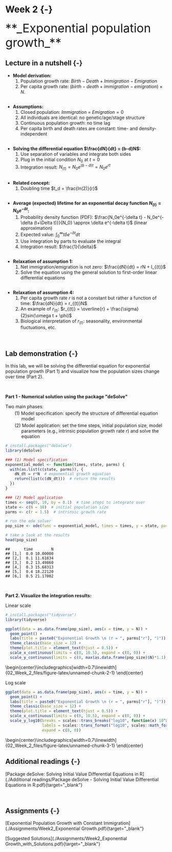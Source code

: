 

# Week 2 {-} 
<div style = "font-size: 28pt"> **_Exponential population growth_**</div>

## Lecture in a nutshell {-}

* **Model derivation:** 
    1. Population growth rate: $Birth - Death + Immigration - Emigration$
    2. Per capita growth rate: $(birth - death + immigration - emigration)\times N$.

<div style="height:1px ;"><br></div>

* **Assumptions:**
    1. Closed population: $Immigration$ = $Emigration = 0$
    2. All individuals are identical: no genetic/age/stage structure
    3. Continuous population growth: no time lag
    4. Per capita birth and death rates are constant: time- and density-independent

<div style="height:1px ;"><br></div>

* **Solving the differential equation $\frac{dN}{dt} = (b-d)N$:**
    1. Use separation of variables and integrate both sides
    2. Plug in the initial condition $N_0$ at $t = 0$
    3. Integration result: $N_{(t)} = N_0e^{(b-d)t} = N_0e^{rt}$

<div style="height:1px ;"><br></div>

* **Related concept:**
    1. Doubling time $t_d = \frac{ln(2)}{r}$

<div style="height:1px ;"><br></div>

* **Average (expected) lifetime for an exponential decay function $N_{(t)} = N_0e^{-\delta t}$:**
    1. Probability density function (PDF): $\frac{N_0e^{-\delta t} - N_0e^{-\delta (t+\Delta t)}}{N_0} \approx \delta e^{-\delta t}$ (linear approximation)
    2. Expected value: $\int_{0}^{\infty}t\delta e^{-\delta t}dt$
    3. Use integration by parts to evaluate the integral
    4. Integration result: $\frac{1}{\delta}$

<div style="height:1px ;"><br></div>

* **Relaxation of assumption 1:**
    1. Net immigration/emigration is not zero: $\frac{dN}{dt} = rN + I_{(t)}$
    2. Solve the equation using the general solution to first-order linear differential equations

<div style="height:1px ;"><br></div>

* **Relaxation of assumption 4:**
    1. Per capita growth rate $r$ is not a constant but rather a function of time: $\frac{dN}{dt} = r_{(t)}N$
    2. An example of $r_{(t)}$: $r_{(t)} = \overline{r} + \frac{\sigma}{2}sin(\omega t + \phi)$
    3. Biological interpretation of $r_{(t)}$: seasonality, environmental fluctuations, etc.

<br>

## Lab demonstration {-}

In this lab, we will be solving the differential equation for exponential population growth (Part 1) and visualize how the population sizes change over time (Part 2). 

<br>

**Part 1 - Numerical solution using the package "deSolve"**

Two main phases:

<span id = "aaa" style="display: block; margin-top: -10px; margin-left: 50px">Model specification: specify the structure of differential equation model</span>

<span id = "bbb" style="display: block; margin-top: -10px; margin-left: 50px">Model application: set the time steps, initial population size, model parameters (e.g., intrinsic population growth rate *r*) and solve the equation</span>

<style>

p span#aaa:before { 
  content: "(1) "; 
  display: inline-block;
  margin-left: -1.5em;
  margin-right: 0.3em;
}

p span#bbb:before { 
  content: "(2) "; 
  display: inline-block;
  margin-left: -1.5em;
  margin-right: 0.3em;
}

d-article table.lightable-paper {
  margin-bottom: 0px; 
}

</style>


```r
# install.packages("deSolve")
library(deSolve)

### (1) Model specification
exponential_model <- function(times, state, parms) {
  with(as.list(c(state, parms)), {
    dN_dt = r*N  # exponential growth equation
    return(list(c(dN_dt)))  # return the results  
  })
}

### (2) Model application
times <- seq(0, 10, by = 0.1)  # time steps to integrate over
state <- c(N = 10)  # initial population size
parms <- c(r = 1.5)  # intrinsic growth rate

# run the ode solver
pop_size <- ode(func = exponential_model, times = times, y = state, parms = parms)

# take a look at the results
head(pop_size)
```

```
##      time        N
## [1,]  0.0 10.00000
## [2,]  0.1 11.61834
## [3,]  0.2 13.49860
## [4,]  0.3 15.68313
## [5,]  0.4 18.22120
## [6,]  0.5 21.17002
```

<br>

**Part 2. Visualize the integration results:**

Linear scale

```r
# install.packages("tidyverse")
library(tidyverse)

ggplot(data = as.data.frame(pop_size), aes(x = time, y = N)) + 
  geom_point() + 
  labs(title = paste0("Exponential Growth \n (r = ", parms["r"], ")")) +
  theme_classic(base_size = 12) + 
  theme(plot.title = element_text(hjust = 0.5)) +
  scale_x_continuous(limits = c(0, 10.5), expand = c(0, 0)) +
  scale_y_continuous(limits = c(0, max(as.data.frame(pop_size)$N)*1.1), expand = c(0, 0))
```



\begin{center}\includegraphics[width=0.7\linewidth]{02_Week_2_files/figure-latex/unnamed-chunk-2-1} \end{center}
<br>

Log scale

```r
ggplot(data = as.data.frame(pop_size), aes(x = time, y = N)) + 
  geom_point() + 
  labs(title = paste0("Exponential Growth \n (r = ", parms["r"], ")")) +
  theme_classic(base_size = 12) + 
  theme(plot.title = element_text(hjust = 0.5)) + 
  scale_x_continuous(limits = c(0, 10.5), expand = c(0, 0)) +
  scale_y_log10(breaks = scales::trans_breaks("log10", function(x) 10^x)(c(10, 10^7)),
                labels = scales::trans_format("log10", scales::math_format(10^.x)),
                expand = c(0, 0))
```



\begin{center}\includegraphics[width=0.7\linewidth]{02_Week_2_files/figure-latex/unnamed-chunk-3-1} \end{center}
<br>

## Additional readings {-}

[Package deSolve: Solving Initial Value Differential Equations in R](./Additional readings/Package deSolve - Solving Initial Value Differential Equations in R.pdf){target="_blank"}

<br>

## Assignments {-}

[Exponential Population Growth with Constant Immigration](./Assignments/Week2_Exponential Growth.pdf){target="_blank"}

[Suggested Solutions](./Assignments/Week2_Exponential Growth_with_Solutions.pdf){target="_blank"}







